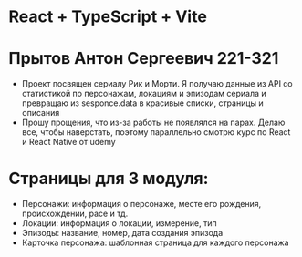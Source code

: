 # React + TypeScript + Vite

# Прытов Антон Сергеевич 221-321
- Проект посвящен сериалу Рик и Морти. Я получаю данные из API со статистикой по персонажам, локациям и эпизодам сериала и превращаю из sesponce.data в красивые списки, страницы и описания
- Прошу прощения, что из-за работы не появлялся на парах. Делаю все, чтобы наверстать, поэтому параллельно смотрю курс по React и React Native от udemy




# Страницы для 3 модуля:

- Персонажи: информация о персонаже, месте его рождения, происхождении, расе и тд.
- Локации: информация о локации, измерение, тип
- Эпизоды: название, номер, дата создания эпизода
- Карточка персонажа: шаблонная страница для каждого персонажа

